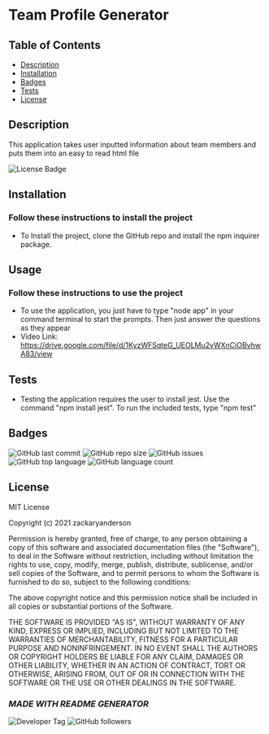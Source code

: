 # Team Profile Generator

  ## Table of Contents

  * [Description](#description)  
  * [Installation](#installation)  
  * [Badges](#badges)  
  * [Tests](#tests)  
  * [License](#license)  


  ## Description

  This application takes user inputted information about team members and puts them into an easy to read html file
  
  ![License Badge](https://img.shields.io/badge/license-MIT-brightgreen)
  

  
  ## Installation
    
  ### Follow these instructions to install the project
  - To Install the project, clone the GitHub repo and install the npm inquirer package.
  

  
  ## Usage
    
  ### Follow these instructions to use the project
  - To use the application, you just have to type "node app" in your command terminal to start the prompts. Then just answer the questions as they appear
  - Video Link: https://drive.google.com/file/d/1KyzWFSqteG_UEOLMu2vWXnCiOBvhwA83/view
  

  

  

  
  ## Tests
  - Testing the application requires the user to install jest. Use the command "npm install jest". To run the included tests, type "npm test"
  

  
  ## Badges

  ![GitHub last commit](https://img.shields.io/github/last-commit/zackaryanderson/https://github.com/zackaryanderson/team-profile-generator)
  ![GitHub repo size](https://img.shields.io/github/repo-size/zackaryanderson/https://github.com/zackaryanderson/team-profile-generator)
  ![GitHub issues](https://img.shields.io/github/issues/zackaryanderson/https://github.com/zackaryanderson/team-profile-generator)
  ![GitHub top language](https://img.shields.io/github/languages/top/zackaryanderson/https://github.com/zackaryanderson/team-profile-generator) ![GitHub language count](https://img.shields.io/github/languages/count/zackaryanderson/https://github.com/zackaryanderson/team-profile-generator)
  

  
  ## License
  MIT License

  Copyright (c) 2021 zackaryanderson
    
  Permission is hereby granted, free of charge, to any person obtaining a copy
  of this software and associated documentation files (the "Software"), to deal
  in the Software without restriction, including without limitation the rights
  to use, copy, modify, merge, publish, distribute, sublicense, and/or sell    copies of the Software, and to permit persons to whom the Software is
  furnished to do so, subject to the following conditions:
    
  The above copyright notice and this permission notice shall be included in all
  copies or substantial portions of the Software.
    
  THE SOFTWARE IS PROVIDED "AS IS", WITHOUT WARRANTY OF ANY KIND, EXPRESS OR
  IMPLIED, INCLUDING BUT NOT LIMITED TO THE WARRANTIES OF MERCHANTABILITY,
  FITNESS FOR A PARTICULAR PURPOSE AND NONINFRINGEMENT. IN NO EVENT SHALL THE
  AUTHORS OR COPYRIGHT HOLDERS BE LIABLE FOR ANY CLAIM, DAMAGES OR OTHER
  LIABILITY, WHETHER IN AN ACTION OF CONTRACT, TORT OR OTHERWISE, ARISING FROM,
  OUT OF OR IN CONNECTION WITH THE SOFTWARE OR THE USE OR OTHER DEALINGS IN THE
  SOFTWARE.
    

  

  ### _MADE WITH README GENERATOR_
  ![Developer Tag](https://img.shields.io/badge/Developed%20By%3A-Zack%20Anderson-orange)
  ![GitHub followers](https://img.shields.io/github/followers/zackaryanderson?style=social)
        
